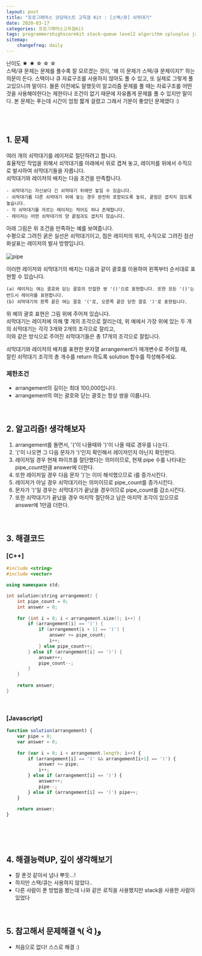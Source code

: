 ```yaml
---
layout: post
title: "프로그래머스 코딩테스트 고득점 Kit : [스택/큐] 쇠막대기"
date: 2020-03-17
categories: 프로그래머스고득점Kit
tags: programmershighscorekit stack-queue level2 algorithm cplusplus javascript
sitemap:
    changefreq: daily
---
```


난이도 ★ ★ ☆ ☆ ☆  
스택/큐 문제는 문제를 풀수록 잘 모르겠는 것이, '왜 이 문제가 스택/큐 문제이지?' 하는 의문이 든다. 스택이나 큐 자료구조를 사용하지 않아도 풀 수 있고, 또 실제로 그렇게 풀고있으니까 말이다. 물론 이전에도 말했듯이 알고리즘 문제를 풀 때는 자료구조를 어떤 것을 사용해야한다는 제한이나 조건이 없기 때문에 자유롭게 문제를 풀 수 있지만 말이다. 본 문제는 푸는데 시간이 엄청 짧게 걸렸고 그래서 기분이 좋았던 문제였다 :)  
<br/>

<br/>

## 1. 문제
여러 개의 쇠막대기를 레이저로 절단하려고 합니다.  
효율적인 작업을 위해서 쇠막대기를 아래에서 위로 겹쳐 놓고, 레이저를 위에서 수직으로 발사하여 쇠막대기들을 자릅니다.  
쇠막대기와 레이저의 배치는 다음 조건을 만족합니다.

```
- 쇠막대기는 자신보다 긴 쇠막대기 위에만 놓일 수 있습니다.
- 쇠막대기를 다른 쇠막대기 위에 놓는 경우 완전히 포함되도록 놓되, 끝점은 겹치지 않도록 놓습니다.
- 각 쇠막대기를 자르는 레이저는 적어도 하나 존재합니다.
- 레이저는 어떤 쇠막대기의 양 끝점과도 겹치지 않습니다.
```

아래 그림은 위 조건을 만족하는 예를 보여줍니다.  
수평으로 그려진 굵은 실선은 쇠막대기이고, 점은 레이저의 위치, 수직으로 그려진 점선 화살표는 레이저의 발사 방향입니다.  
<br/>
![pipe](https://grepp-programmers.s3.amazonaws.com/files/ybm/dbd166625b/d3ae656b-bb7b-421c-9f74-fa9ea800b860.png)  

이러한 레이저와 쇠막대기의 배치는 다음과 같이 괄호를 이용하여 왼쪽부터 순서대로 표현할 수 있습니다.  

```
(a) 레이저는 여는 괄호와 닫는 괄호의 인접한 쌍 '()'으로 표현합니다. 또한 모든 '()'는 반드시 레이저를 표현합니다.
(b) 쇠막대기의 왼쪽 끝은 여는 괄호 '('로, 오른쪽 끝은 닫힌 괄호 ')'로 표현됩니다.
```

위 예의 괄호 표현은 그림 위에 주어져 있습니다.  
쇠막대기는 레이저에 의해 몇 개의 조각으로 잘리는데, 위 예에서 가장 위에 있는 두 개의 쇠막대기는 각각 3개와 2개의 조각으로 잘리고,  
이와 같은 방식으로 주어진 쇠막대기들은 총 17개의 조각으로 잘립니다.

쇠막대기와 레이저의 배치를 표현한 문자열 arrangement가 매개변수로 주어질 때,  
잘린 쇠막대기 조각의 총 개수를 return 하도록 solution 함수를 작성해주세요.

### 제한조건
- arrangement의 길이는 최대 100,000입니다.
- arrangement의 여는 괄호와 닫는 괄호는 항상 쌍을 이룹니다.
<br/><br/><br/>

## 2. 알고리즘! 생각해보자
1) arrangement를 돌면서, '('이 나올때와 ')'이 나올 때로 경우를 나눈다.  
2) '('이 나오면 그 다음 문자가 ')'인지 확인해서 레이저인지 아닌지 확인한다.  
3) 레이저일 경우 현재 파이프를 절단했다는 의미이므로, 현재 pipe 수를 나타내는 pipe_count만큼 answer에 더한다.  
4) 또한 레이저일 경우 다음 문자 ')'는 이미 해석했으므로 i를 증가시킨다.  
4) 레이저가 아닐 경우 쇠막대기라는 의미이므로 pipe_count를 증가시킨다.  
5) 문자가 ')'일 경우는 쇠막대기가 끝났을 경우이므로 pipe_count를 감소시킨다.  
6) 또한 쇠막대기가 끝났을 경우 마지막 절단하고 남은 마지막 조각이 있으므로 answer에 1만큼 더한다.  
<br/><br/>

## 3. 해결코드
### [C++]
```c++
#include <string>
#include <vector>

using namespace std;

int solution(string arrangement) {
    int pipe_count = 0;
    int answer = 0;
    
    for (int i = 0; i < arrangement.size(); i++) {
        if (arrangement[i] == '(') {
            if (arrangement[i + 1] == ')') {
                answer += pipe_count;
                i++;
            } else pipe_count++;
        } else if (arrangement[i] == ')') {
            answer++;
            pipe_count--;
        }
    }
    
    return answer;
}
```
<br/>

### [Javascript]
```javascript
function solution(arrangement) {
    var pipe = 0;
    var answer = 0;
    
    for (var i = 0; i < arrangement.length; i++) {
        if (arrangement[i] == '(' && arrangement[i+1] == ')') {
            answer += pipe;
            i++;
        } else if (arrangement[i] == ')') {
            answer++;
            pipe--;
        } else if (arrangement[i] == '(') pipe++;
    }
    
    return answer;
}
```
<br/><br/><br/>

## 4. 해결능력UP, 깊이 생각해보기
- 잘 푼것 같아서 넘나 뿌듯...!
- 하지만 스택/큐는 사용하지 않았다..
- 다른 사람이 푼 방법을 봤는데 나와 같은 로직을 사용했지만 stack을 사용한 사람이 있었다
<br/><br/><br/>

## 5. 참고해서 문제해결 ٩( ᐛ )و
- 처음으로 없다! 스스로 해결 :)
<br/><br/><br/>